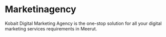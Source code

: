 # Marketinagency
Kobait Digital Marketing Agency is the one-stop solution for all your digital marketing services requirements in Meerut.
